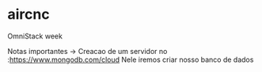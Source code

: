 # aircnc
OmniStack week 


Notas importantes -> Creacao de um servidor no :https://www.mongodb.com/cloud 
Nele iremos criar nosso banco de dados